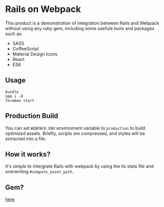 # Rails on Webpack

This product is a demonstration of integration between Rails and Webpack without using any ruby gem, including some usefule tools and packages such as:

- SASS
- CoffeeScript
- Material Design Icons
- React
- ES6

## Usage

```
bundle
npm i -D
foreman start
```

## Production Build

You can set `WEBPACK_ENV` environment variable to `production` to build optimized assets. Briefly, scripts are compressed, and styles will be extracted into a file.

## How it works?

It's simple to intergrate Rails with webpack by using the its stats file and overwriting `#compute_asset_path`.

## Gem?

[here](http://github.com/tonytonyjan/webpack_stats)
